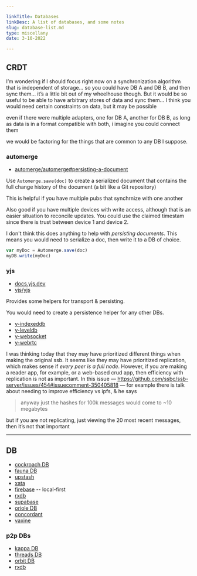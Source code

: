 ```yaml
---

linkTitle: Databases
linkDesc: A list of databases, and some notes
slug: database-list.md
type: miscellany
date: 3-10-2022

---
```


## CRDT
I’m wondering if I should focus right now on a synchronization algorithm that is independent of storage... so you could have DB A and DB B, and then sync them… it’s a little bit out of my wheelhouse though. But it would be so useful to be able to have arbitrary stores of data and sync them… I think you would need certain constraints on data, but it may be possible

even if there were multiple adapters, one for DB A, another for DB B, as long as data is in a format compatible with both, i imagine you could connect them

we would be factoring for the things that are common to any DB I suppose.

### automerge

* [automerge/automerge#persisting-a-document](https://github.com/automerge/automerge#persisting-a-document)

Use `Automerge.save(doc)` to create a serialized document that contains the full change history of the document (a bit like a Git repository)

This is helpful if you have multiple pubs that synchrnize with one another

Also good if you have multiple devices with write access, although that is an easier situation to reconcile updates. You could use the claimed timestam since there is trust between device 1 and device 2.

I don't think this does anything to help with *persisting documents*. This means you would need to serialize a doc, then write it to a DB of choice.

```js
var myDoc = Automerge.save(doc)
myDB.write(myDoc)
```

### yjs
* [docs.yjs.dev](https://docs.yjs.dev/)
* [yjs/yjs](https://github.com/yjs/yjs)

Provides some helpers for transport & persisting.

You would need to create a persistence helper for any other DBs.

* [y-indexeddb](https://github.com/yjs/y-indexeddb)
* [y-leveldb](https://github.com/yjs/y-leveldb)
* [y-websocket](https://github.com/yjs/y-websocket)
* [y-webrtc](https://github.com/yjs/y-webrtc)

I was thinking today that they may have prioritized different things when making the original ssb. It seems like they may have prioritized replication, which makes sense if *every peer is a full node*. However, if you are making a reader app, for example, or a web-based crud app, then efficiency with replication is not as important. In this issue — https://github.com/ssbc/ssb-server/issues/454#issuecomment-350405818 — for example there is talk about needing to improve efficiency vs ipfs, & he says

> anyway just the hashes for 100k messages would come to ~10 megabytes

but if you are not replicating, just viewing the 20 most recent messages, then it’s not that important


-----------------------------------------------


## DB
* [cockroach DB](https://www.cockroachlabs.com/)
* [fauna DB](https://fauna.com/)
* [upstash](https://upstash.com/)
* [xata](https://www.xata.io/)
* [firebase](https://firebase.google.com/) -- local-first
* [rxdb](https://github.com/pubkey/rxdb)
* [supabase](https://supabase.com/)
* [oriole DB](https://github.com/orioledb/orioledb)
* [concordant](https://www.concordant.io/)
* [vaxine](https://medium.com/lunar-ventures/vaxine-the-database-for-social-software-6e3a292a53ca)

### p2p DBs
* [kappa DB](https://github.com/kappa-db/kappa-core)
* [threads DB](https://docs.textile.io/threads/)
* [orbit DB](https://orbitdb.org/)
* [rxdb](https://github.com/pubkey/rxdb)

